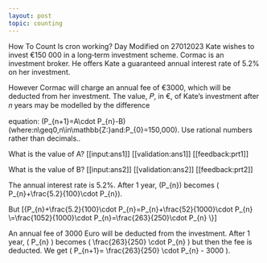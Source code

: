 ```yaml
---
layout: post
topic: counting
---
```


How To Count
Is cron working?
Day 
Modified on 27012023
Kate wishes to invest €150 000 in a long‐term investment scheme. Cormac is an investment broker. He offers Kate a guaranteed annual interest rate of 5.2% on her investment.

However Cormac will charge an annual fee of €3000, which will be deducted from her investment. The value, 𝑃, in €, of Kate’s investment after 𝑛 years may be modelled by the difference

equation:  \(P_{n+1}=A\cdot P_{n}-B\) \(where\:n\geq0,n\in\mathbb{Z\:}and\:P_{0}=150,000\). Use rational numbers rather than decimals..

What is the value of A? [[input:ans1]] [[validation:ans1]] [[feedback:prt1]]

What is the value of B? [[input:ans2]] [[validation:ans2]] [[feedback:prt2]]

The annual interest rate is 5.2%. After 1 year, \(P_{n}\) becomes \( P_{n}+\frac{5.2}{100}\cdot P_{n}\). 

But \[{P_{n}+\frac{5.2}{100}\cdot P_{n}=P_{n}+\frac{52}{1000}\cdot P_{n} \\=\frac{1052}{1000}\cdot P_{n}=\frac{263}{250}\cdot P_{n} \\}\]

An annual fee of 3000 Euro will be deducted from the investment. After 1 year, \( P_{n} \) becomes \( \frac{263}{250} \cdot P_{n} \) but then the fee is deducted. We get \( P_{n+1}= \frac{263}{250} \cdot P_{n} - 3000 \).





 
